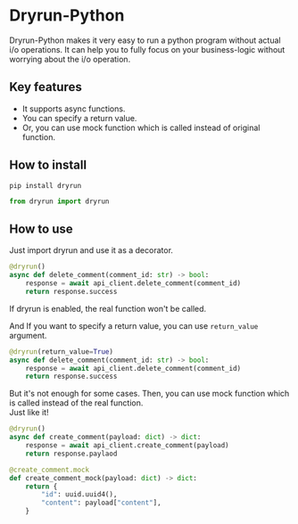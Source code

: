 # Dryrun-Python
Dryrun-Python makes it very easy to run a python program without actual i/o operations.
It can help you to fully focus on your business-logic without worrying about the i/o operation.

## Key features
- It supports async functions.
- You can specify a return value.
- Or, you can use mock function which is called instead of original function.

## How to install
```
pip install dryrun
```

```python
from dryrun import dryrun
```

## How to use
Just import dryrun and use it as a decorator.
```python
@dryrun()
async def delete_comment(comment_id: str) -> bool:
    response = await api_client.delete_comment(comment_id)
    return response.success
```
If dryrun is enabled, the real function won't be called.

And If you want to specify a return value, you can use `return_value` argument.
```python
@dryrun(return_value=True)
async def delete_comment(comment_id: str) -> bool:
    response = await api_client.delete_comment(comment_id)
    return response.success
```

But it's not enough for some cases. Then, you can use mock function which is called instead of the real function.  
Just like it!
```python
@dryrun()
async def create_comment(payload: dict) -> dict:
    response = await api_client.create_comment(payload)
    return response.paylaod

@create_comment.mock
def create_comment_mock(payload: dict) -> dict:
    return {
        "id": uuid.uuid4(),
        "content": payload["content"],
    }
```
